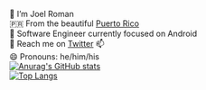 
🧐 I’m Joel Roman  
🇵🇷 From the beautiful [Puerto Rico](https://www.discoverpuertorico.com/)  
🤖 Software Engineer currently focused on Android   
🤔 Reach me on [Twitter](https://twitter.com/joelromanpr1) 📫  
😄 Pronouns: he/him/his  
[![Anurag's GitHub stats](https://github-readme-stats.vercel.app/api?username=joelromanpr)](https://github.com/joelromanpr/github-readme-stats)  
[![Top Langs](https://github-readme-stats.vercel.app/api/top-langs/?username=joelromanpr)](https://github.com/anuraghazra/github-readme-stats)

